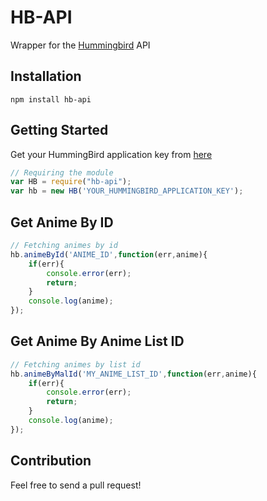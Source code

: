 # HB-API
Wrapper for the [Hummingbird](http://hummingbird.me/) API

## Installation

`npm install hb-api`

## Getting Started

Get your HummingBird application key from [here](https://hummingbird.me/apps/mine)

```javascript
// Requiring the module
var HB = require("hb-api");
var hb = new HB('YOUR_HUMMINGBIRD_APPLICATION_KEY');
```

## Get Anime By ID

```javascript
// Fetching animes by id
hb.animeById('ANIME_ID',function(err,anime){
	if(err){
		console.error(err);
		return;
	}
	console.log(anime);
});
```

## Get Anime By Anime List ID

```javascript
// Fetching animes by list id
hb.animeByMalId('MY_ANIME_LIST_ID',function(err,anime){
	if(err){
		console.error(err);
		return;
	}
	console.log(anime);
});
```

## Contribution

Feel free to send a pull request!


